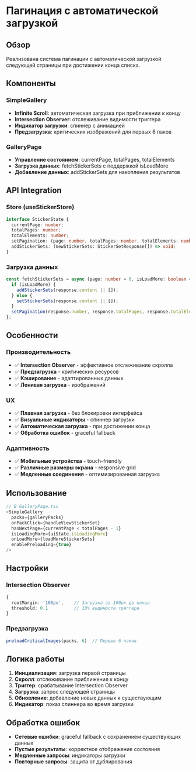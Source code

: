 # Пагинация с автоматической загрузкой

## Обзор

Реализована система пагинации с автоматической загрузкой следующей страницы при достижении конца списка.

## Компоненты

### SimpleGallery
- **Infinite Scroll**: автоматическая загрузка при приближении к концу
- **Intersection Observer**: отслеживание видимости триггера
- **Индикатор загрузки**: спиннер с анимацией
- **Предзагрузка**: критических изображений для первых 6 паков

### GalleryPage
- **Управление состоянием**: currentPage, totalPages, totalElements
- **Загрузка данных**: fetchStickerSets с поддержкой isLoadMore
- **Добавление данных**: addStickerSets для накопления результатов

## API Integration

### Store (useStickerStore)
```typescript
interface StickerState {
  currentPage: number;
  totalPages: number;
  totalElements: number;
  setPagination: (page: number, totalPages: number, totalElements: number) => void;
  addStickerSets: (newStickerSets: StickerSetResponse[]) => void;
}
```

### Загрузка данных
```typescript
const fetchStickerSets = async (page: number = 0, isLoadMore: boolean = false) => {
  if (isLoadMore) {
    addStickerSets(response.content || []);
  } else {
    setStickerSets(response.content || []);
  }
  setPagination(response.number, response.totalPages, response.totalElements);
};
```

## Особенности

### Производительность
- ✅ **Intersection Observer** - эффективное отслеживание скролла
- ✅ **Предзагрузка** - критических ресурсов
- ✅ **Кэширование** - адаптированных данных
- ✅ **Ленивая загрузка** - изображений

### UX
- ✅ **Плавная загрузка** - без блокировки интерфейса
- ✅ **Визуальные индикаторы** - спиннер загрузки
- ✅ **Автоматическая загрузка** - при достижении конца
- ✅ **Обработка ошибок** - graceful fallback

### Адаптивность
- ✅ **Мобильные устройства** - touch-friendly
- ✅ **Различные размеры экрана** - responsive grid
- ✅ **Медленные соединения** - оптимизированная загрузка

## Использование

```typescript
// В GalleryPage.tsx
<SimpleGallery
  packs={galleryPacks}
  onPackClick={handleViewStickerSet}
  hasNextPage={currentPage < totalPages - 1}
  isLoadingMore={uiState.isLoadingMore}
  onLoadMore={loadMoreStickerSets}
  enablePreloading={true}
/>
```

## Настройки

### Intersection Observer
```typescript
{
  rootMargin: '100px',    // Загрузка за 100px до конца
  threshold: 0.1          // 10% видимости триггера
}
```

### Предзагрузка
```typescript
preloadCriticalImages(packs, 6)  // Первые 6 паков
```

## Логика работы

1. **Инициализация**: загрузка первой страницы
2. **Скролл**: отслеживание приближения к концу
3. **Триггер**: срабатывание Intersection Observer
4. **Загрузка**: запрос следующей страницы
5. **Обновление**: добавление новых данных к существующим
6. **Индикатор**: показ спиннера во время загрузки

## Обработка ошибок

- **Сетевые ошибки**: graceful fallback с сохранением существующих данных
- **Пустые результаты**: корректное отображение состояния
- **Медленные запросы**: индикаторы загрузки
- **Повторные запросы**: защита от дублирования

